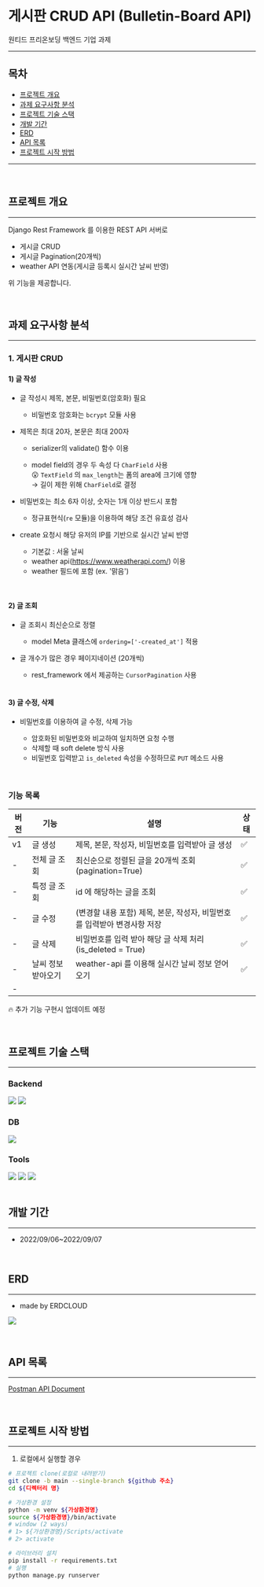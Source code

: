 # 게시판 CRUD API (Bulletin-Board API)
원티드 프리온보딩 백엔드 기업 과제

____

## 목차
- [프로젝트 개요](#프로젝트-개요)
- [과제 요구사항 분석](#과제-요구사항-분석)
- [프로젝트 기술 스택](#프로젝트-기술-스택)
- [개발 기간](#개발-기간)
- [ERD](#ERD)
- [API 목록](#API-목록)
- [프로젝트 시작 방법](#프로젝트-시작-방법)


---

<br>

## 프로젝트 개요

---

Django Rest Framework 를 이용한 REST API 서버로

- 게시글 CRUD
- 게시글 Pagination(20개씩)
- weather API 연동(게시글 등록시 실시간 날씨 반영)

위 기능을 제공합니다.

<br>

## 과제 요구사항 분석

---

### 1. 게시판 CRUD

#### 1) 글 작성

- 글 작성시 제목, 본문, 비밀번호(암호화) 필요

    - 비밀번호 암호화는 `bcrypt` 모듈 사용
- 제목은 최대 20자, 본문은 최대 200자

  - serializer의 validate() 함수 이용
      
  - model field의 경우 두 속성 다 `CharField` 사용 <br>
  😮 `TextField` 의 `max_length`는 폼의 area에 크기에 영향 <br> 
  → 길이 제한 위해 `CharField`로 결정 
- 비밀번호는 최소 6자 이상, 숫자는 1개 이상 반드시 포함

    - 정규표현식(`re` 모듈)을 이용하여 해당 조건 유효성 검사 

- create 요청시 해당 유저의 IP를 기반으로 실시간 날씨 반영
  
    - 기본값 : 서울 날씨
    - weather api(https://www.weatherapi.com/) 이용
    - weather 필드에 포함 (ex. '맑음')

<br>

#### 2) 글 조회

- 글 조회시 최신순으로 정렬

  - model Meta 클래스에 `ordering=['-created_at']` 적용

- 글 개수가 많은 경우 페이지네이션 (20개씩)

    - rest_framework 에서 제공하는 `CursorPagination` 사용
  
  <br>
  
#### 3) 글 수정, 삭제

- 비밀번호를 이용하여 글 수정, 삭제 가능

    - 암호화된 비밀번호와 비교하여 일치하면 요청 수행
    - 삭제할 때 soft delete 방식 사용
    - 비밀번호 입력받고 `is_deleted` 속성을 수정하므로 `PUT` 메소드 사용


<br>

### 기능 목록

| 버전   | 기능 | 설명                                          | 상태 |
|------| --- |---------------------------------------------| --- |
| v1   | 글 생성 | 제목, 본문, 작성자, 비밀번호를 입력받아 글 생성                | ✅ |
| -    | 전체 글 조회 | 최신순으로 정렬된 글을 20개씩 조회 (pagination=True)      | ✅ |
| -    | 특정 글 조회 | id 에 해당하는 글을 조회                             | ✅ | 
| -    | 글 수정 | (변경할 내용 포함) 제목, 본문, 작성자, 비밀번호를 입력받아 변경사항 저장 | ✅ |
| -    | 글 삭제 | 비밀번호를 입력 받아 해당 글 삭제 처리(is_deleted = True)   | ✅ |
| -    | 날씨 정보 받아오기 | weather-api 를 이용해 실시간 날씨 정보 얻어오기 | ✅ | 
| -    |

🔥 추가 기능 구현시 업데이트 예정

<br>

## 프로젝트 기술 스택

---

### Backend
<section>
<img src="https://img.shields.io/badge/Django-092E20?logo=Django&logoColor=white"/>
<img src="https://img.shields.io/badge/Django%20REST%20Framework-092E20?logo=Django&logoColor=white"/>
</section>

### DB
<section>
<img src="https://img.shields.io/badge/MySQL-4479A1?logo=MySQL&logoColor=white"/>
</section>

### Tools
<section>
<img src="https://img.shields.io/badge/GitHub-181717?logo=GitHub&logoColor=white"/>
<img src="https://img.shields.io/badge/Discord-5865F2?logo=Discord&logoColor=white">
<img src="https://img.shields.io/badge/Postman-FF6C37?logo=Postman&logoColor=white">
</section>


<br>


## 개발 기간

---

- 2022/09/06~2022/09/07


<br>


## ERD

---

- made by ERDCLOUD

![](http://drive.google.com/uc?export=view&id=1FsXlMNzyytnI4HYA80u7_WKKPsQDPcZk)

<br>


## API 목록

---

[Postman API Document](https://documenter.getpostman.com/view/19274775/VVBRynns)

<br>


## 프로젝트 시작 방법

---

1. 로컬에서 실행할 경우

```bash
# 프로젝트 clone(로컬로 내려받기)
git clone -b main --single-branch ${github 주소}
cd ${디렉터리 명}

# 가상환경 설정
python -m venv ${가상환경명}
source ${가상환경명}/bin/activate
# window (2 ways) 
# 1> ${가상환경명}/Scripts/activate
# 2> activate

# 라이브러리 설치
pip install -r requirements.txt
# 실행
python manage.py runserver
```

<br>
